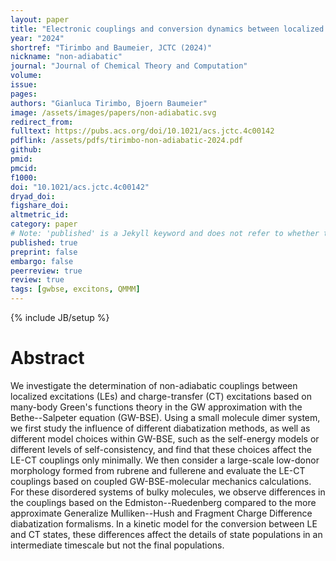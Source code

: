 ```yaml
---
layout: paper
title: "Electronic couplings and conversion dynamics between localized and charge transfer excitations from Many-Body Green's Functions Theory"
year: "2024"
shortref: "Tirimbo and Baumeier, JCTC (2024)"
nickname: "non-adiabatic"
journal: "Journal of Chemical Theory and Computation"
volume: 
issue: 
pages:  
authors: "Gianluca Tirimbo, Bjoern Baumeier"
image: /assets/images/papers/non-adiabatic.svg
redirect_from: 
fulltext: https://pubs.acs.org/doi/10.1021/acs.jctc.4c00142
pdflink: /assets/pdfs/tirimbo-non-adiabatic-2024.pdf
github: 
pmid: 
pmcid: 
f1000: 
doi: "10.1021/acs.jctc.4c00142"
dryad_doi: 
figshare_doi: 
altmetric_id: 
category: paper
# Note: 'published' is a Jekyll keyword and does not refer to whether the paper is published, but rather to whether this Markdown should be part of the rendered site.
published: true
preprint: false
embargo: false	
peerreview: true
review: true
tags: [gwbse, excitons, QMMM]
---
```

{% include JB/setup %}

# Abstract 

We investigate the determination of non-adiabatic couplings between localized excitations (LEs) and charge-transfer (CT) excitations based on many-body Green's functions theory in the GW approximation with the Bethe--Salpeter equation (GW-BSE). Using a small molecule dimer system, we first study the influence of different diabatization methods, as well as different model choices within GW-BSE, such as the self-energy models or different levels of self-consistency, and find that these choices affect the LE-CT couplings only minimally. We then consider a large-scale low-donor morphology formed from rubrene and fullerene and evaluate the LE-CT couplings based on coupled GW-BSE-molecular mechanics calculations. For these disordered systems of bulky molecules, we observe differences in the couplings based on the Edmiston--Ruedenberg compared to the more approximate Generalize Mulliken--Hush and Fragment Charge Difference diabatization formalisms. In a kinetic model for the conversion between LE and CT states, these differences affect the details of state populations in an intermediate timescale but not the final populations.
